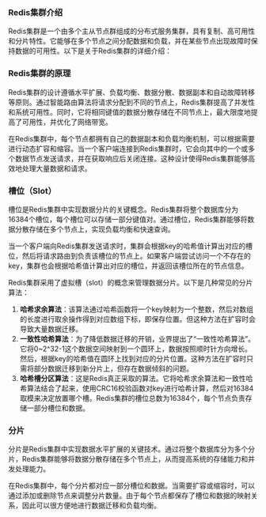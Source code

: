 ### Redis集群介绍

Redis集群是一个由多个主从节点群组成的分布式服务集群，具有复制、高可用性和分片特性。它能够在多个节点之间分配数据和负载，并在某些节点出现故障时保持数据的可用性。以下是关于Redis集群的详细介绍：

### Redis集群的原理

Redis集群的设计遵循水平扩展、负载均衡、数据分散、数据副本和自动故障转移等原则。通过智能路由算法将请求分配到不同的节点上，Redis集群提高了并发性和系统可用性。同时，它将相同键值的数据分散存储在不同节点上，最大限度地提高了可用性，并优化了网络带宽。

在Redis集群中，每个节点都拥有自己的数据副本和负载均衡机制，可以根据需要进行动态扩容和缩容。当一个客户端连接到Redis集群时，它会向其中的一个或多个数据节点发送请求，并在获取响应后关闭连接。这种设计使得Redis集群能够高效地处理大量数据和请求。

### 槽位（Slot）

槽位是Redis集群中实现数据分片的关键概念。Redis集群将整个数据库分为16384个槽位，每个槽位可以存储一部分键值对。通过槽位，Redis集群能够将数据分散存储在多个节点上，实现负载均衡和快速查询。

当一个客户端向Redis集群发送请求时，集群会根据key的哈希值计算出对应的槽位，然后将请求路由到负责该槽位的节点上。如果客户端尝试访问一个不存在的key，集群也会根据哈希值计算出对应的槽位，并返回该槽位所在的节点信息。

Redis集群采用了虚拟槽（slot）的概念来管理数据分片。以下是几种常见的分片算法：

1. **哈希求余算法**：该算法通过哈希函数将一个key映射为一个整数，然后对数组的长度进行取余操作得到对应数组下标，即保存位置。但这种方法在扩容时会导致大量数据迁移。
2. **一致性哈希算法**：为了降低数据迁移的开销，业界提出了“一致性哈希算法”。它将0~2^32-1这个数据空间映射到一个圆环上，数据按照顺时针方向增长。然后，根据key的哈希值在圆环上找到对应的分片位置。这种方法在扩容时只需将部分数据迁移到新分片上，但存在数据倾斜的问题。
3. **哈希槽分区算法**：这是Redis真正采取的算法。它将哈希求余算法和一致性哈希算法结合了起来，使用CRC16校验函数对key进行哈希计算，然后对16384取模来决定放置哪个槽。Redis集群的槽位总数为16384个，每个节点负责存储一部分槽位和数据。

### 分片

分片是Redis集群中实现数据水平扩展的关键技术。通过将整个数据库分为多个分片，Redis集群能够将数据分散存储在多个节点上，从而提高系统的存储能力和并发处理能力。

在Redis集群中，每个分片都对应一部分槽位和数据。当需要扩容或缩容时，可以通过添加或删除节点来调整分片数量。由于每个节点都保存了槽位和数据的映射关系，因此可以很方便地进行数据迁移和负载均衡。